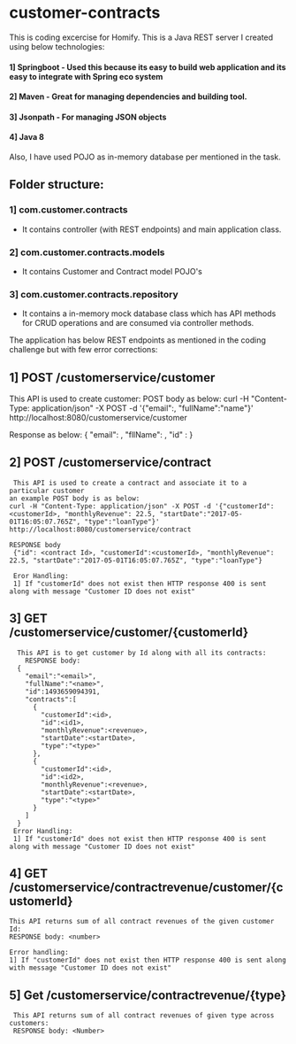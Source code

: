 # customer-contracts

This is coding excercise for Homify. This is a Java REST server I created using below technologies:

#### 1] Springboot - Used this because its easy to build web application and its easy to integrate with Spring eco system
#### 2] Maven - Great for managing dependencies and building tool.
#### 3] Jsonpath - For managing JSON objects
#### 4] Java 8 

Also, I have used POJO as in-memory database per mentioned in the task. 

## Folder structure:

### 1] com.customer.contracts 
   - It contains controller (with REST endpoints) and main application class.
### 2] com.customer.contracts.models
   - It contains Customer and Contract model POJO's
### 3] com.customer.contracts.repository
   - It contains a in-memory mock database class which has API methods for CRUD operations and are consumed via controller methods.

The application has below REST endpoints as mentioned in the coding challenge but with few error corrections:

## 1] POST <Host>/customerservice/customer 
   This API is used to create customer:
   POST body as below:
     curl -H "Content-Type: application/json" -X POST -d '{"email":<email>, "fullName":"name"}' http://localhost:8080/customerservice/customer
     
   Response as below:
    {
        "email": <email>,
        "fllName": <fullName>,
        "id" : <record Id>
    }
    
 ## 2] POST <Host>/customerservice/contract
     This API is used to create a contract and associate it to a particular customer
    an example POST body is as below:
    curl -H "Content-Type: application/json" -X POST -d '{"customerId":<customerId>, "monthlyRevenue": 22.5, "startDate":"2017-05-01T16:05:07.765Z", "type":"loanType"}' http://localhost:8080/customerservice/contract
    
    RESPONSE body
     {"id": <contract Id>, "customerId":<customerId>, "monthlyRevenue": 22.5, "startDate":"2017-05-01T16:05:07.765Z", "type":"loanType"}
     
     Eror Handling:
     1] If "customerId" does not exist then HTTP response 400 is sent along with message "Customer ID does not exist"
     
     
 ## 3] GET <host>/customerservice/customer/{customerId}    
      This API is to get customer by Id along with all its contracts:
        RESPONSE body: 
      {
        "email":"<email>",
        "fullName":"<name>",
        "id":1493659094391,
        "contracts":[
          {
            "customerId":<id>,
            "id":<id1>,
            "monthlyRevenue":<revenue>,
            "startDate":<startDate>,
            "type":"<type>"
          },
          {
            "customerId":<id>,
            "id":<id2>,
            "monthlyRevenue":<revenue>,
            "startDate":<startDate>,
            "type":"<type>"
          }
        ]
      }
     Error Handling:
     1] If "customerId" does not exist then HTTP response 400 is sent along with message "Customer ID does not exist"
     
## 4] GET <host>/customerservice/contractrevenue/customer/{customerId}
    This API returns sum of all contract revenues of the given customer Id:
    RESPONSE body: <number>
    
    Error handling:
    1] If "customerId" does not exist then HTTP response 400 is sent along with message "Customer ID does not exist"
     
## 5] Get <host>/customerservice/contractrevenue/{type}
     This API returns sum of all contract revenues of given type across customers:
     RESPONSE body: <Number>
     
     
     
     
